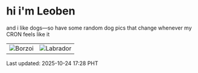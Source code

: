 # hi i'm Leoben

and i like dogs—so have some random dog pics that change whenever my CRON feels like it

|  |  |
|--------|----------|
| ![Borzoi](https://random-dog-vercel.vercel.app/api/random-borzoi?v=1761298108) | ![Labrador](https://random-dog-vercel.vercel.app/api/random-labrador?v=1761298108) |

Last updated: 2025-10-24 17:28 PHT
